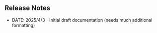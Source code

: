 ## Release Notes

- DATE: 2025/4/3 - Initial draft documentation (needs much additional formatting) 